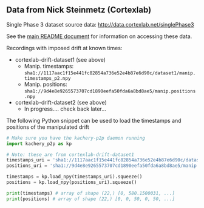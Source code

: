 ## Data from Nick Steinmetz (Cortexlab)

Single Phase 3 dataset source data: http://data.cortexlab.net/singlePhase3

See the [main README document](../README.md) for information on accessing these data.

<!-- Source data kachery URI: `sha1dir://d40edb4e52ad5abef2c1689f7b04164fbf65271b.cortexlab-single-phase-3` -->

Recordings with imposed drift at known times:

* cortexlab-drift-dataset1 (see above)
    - Manip. timestamps: `sha1://1117aac1f15e441fc82854a736e52e4b87e6d90c/dataset1/manip.timestamps_p2.npy`
    - Manip. positions: `sha1://9d4e8e9265573707cd1890eefa50fda6a8bd8ae5/manip.positions.npy`
* cortexlab-drift-dataset2 (see above)
    - In progress.... check back later...
    <!-- - Manip. timestamps: `sha1://b03ea67a69cbbcba214582cf6de1154bcf6b1f92/manip.timestamps.npy`
    - Manip. positions: `sha1://9d4e8e9265573707cd1890eefa50fda6a8bd8ae5/manip.positions.npy` -->

The following Python snippet can be used to load the timestamps and positions of the manipulated drift

```python
# Make sure you have the kachery-p2p daemon running
import kachery_p2p as kp

# Note: these are from cortexlab-drift-dataset1
timestamps_uri = 'sha1://1117aac1f15e441fc82854a736e52e4b87e6d90c/dataset1/manip.timestamps_p2.npy'
positions_uri = 'sha1://9d4e8e9265573707cd1890eefa50fda6a8bd8ae5/manip.positions.npy'

timestamps = kp.load_npy(timestamps_uri).squeeze()
positions = kp.load_npy(positions_uri).squeeze()

print(timestamps) # array of shape (22,) [0, 580.1500031, ...]
print(positions) # array of shape (22,) [0, 0, 50, 0, 50, ...]
```